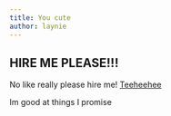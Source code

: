 ```yaml
---
title: You cute
author: laynie
---
```

## **HIRE ME PLEASE!!!**

No like really please hire me!
[Teeheehee](/img/Profile_Pic.jpg)

Im good at things I promise


